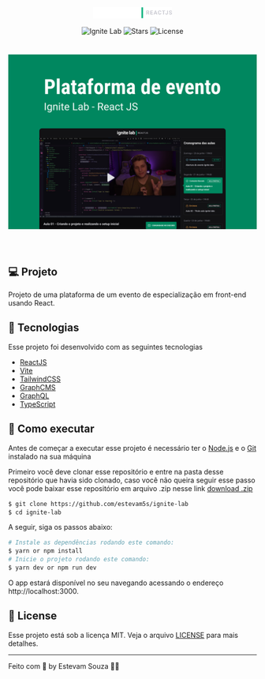 <p align="center">
  <img alt="Logo do Ignite Lab" src=".github/logo.svg" width="160px" />
</p>

<p align="center">
  <img src="https://img.shields.io/static/v1?label=Ignite&message=Lab&color=00B37E&labelColor=000000" alt="Ignite Lab" />
  
  <img src="https://img.shields.io/github/stars/pduartesilva2005/ignite-lab?label=stars&message=MIT&color=00B37E&labelColor=000000" alt="Stars">

  <img  src="https://img.shields.io/static/v1?label=license&message=MIT&color=00B37E&labelColor=000000" alt="License">   
</p>

<h1 align="center">
  <img alt="Capa do Ignite Lab" src=".github/cover.png" />
</h1>

<br />

## 💻 Projeto

Projeto de uma plataforma de um evento de especialização em front-end usando React.

## 🧪 Tecnologias

Esse projeto foi desenvolvido com as seguintes tecnologias

- [ReactJS](https://reactjs.org)
- [Vite](https://vitejs.dev)
- [TailwindCSS](https://tailwindcss.com/)
- [GraphCMS](https://graphcms.com/)
- [GraphQL](https://graphql.org/)
- [TypeScript](https://www.typescriptlang.org/)

## 🚀 Como executar

Antes de começar a executar esse projeto é necessário ter o [Node.js](https://nodejs.org/) e o [Git](https://git-scm.com) instalado na sua máquina

Primeiro você deve clonar esse repositório e entre na pasta desse repositório que havia sido clonado, caso você não queira seguir esse passo você pode baixar esse repositório em arquivo .zip nesse link [download .zip](https://github.com/estevam5s/ignite-lab/archive/refs/heads/main.zip)

```bash
$ git clone https://github.com/estevam5s/ignite-lab
$ cd ignite-lab
```

A seguir, siga os passos abaixo:

```bash
# Instale as dependências rodando este comando:
$ yarn or npm install
# Inicie o projeto rodando este comando:
$ yarn dev or npm run dev
```

O app estará disponível no seu navegando acessando o endereço http://localhost:3000.

## 📝 License

Esse projeto está sob a licença MIT. Veja o arquivo [LICENSE](.github/LICENSE.md) para mais detalhes.

---

Feito com 💜 by Estevam Souza 👋🏻
